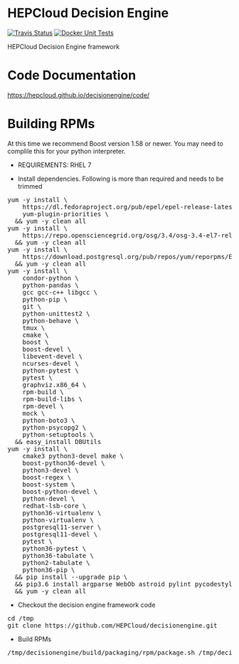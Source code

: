 # HEPCloud Decision Engine
[![Travis Status](https://travis-ci.com/HEPCloud/decisionengine.svg?branch=master)](https://travis-ci.com/HEPCloud/decisionengine) [![Docker Unit Tests](https://github.com/HEPCloud/decisionengine/workflows/.github/workflows/unit-test.yaml/badge.svg)](https://github.com/HEPCloud/decisionengine/actions?query=workflow%3A.github%2Fworkflows%2Funit-test.yaml)

HEPCloud Decision Engine framework

# Code Documentation

https://hepcloud.github.io/decisionengine/code/

# Building RPMs

At this time we recommend Boost version 1.58 or newer.  You may need to complile this for your python interpreter.

* REQUIREMENTS: RHEL 7

* Install dependencies. Following is more than required and needs to be trimmed

<pre>
yum -y install \
    https://dl.fedoraproject.org/pub/epel/epel-release-latest-7.noarch.rpm \
    yum-plugin-priorities \
  && yum -y clean all
yum -y install \
    https://repo.opensciencegrid.org/osg/3.4/osg-3.4-el7-release-latest.rpm \
  && yum -y clean all
yum -y install \
    https://download.postgresql.org/pub/repos/yum/reporpms/EL-7-x86_64/pgdg-redhat-repo-latest.noarch.rpm \
  && yum -y clean all
yum -y install \
    condor-python \
    python-pandas \
    gcc gcc-c++ libgcc \
    python-pip \
    git \
    python-unittest2 \
    python-behave \
    tmux \
    cmake \
    boost \
    boost-devel \
    libevent-devel \
    ncurses-devel \
    python-pytest \
    pytest \
    graphviz.x86_64 \
    rpm-build \
    rpm-build-libs \
    rpm-devel \
    mock \
    python-boto3 \
    python-psycopg2 \
    python-setuptools \
  && easy_install DBUtils
yum -y install \
    cmake3 python3-devel make \
    boost-python36-devel \
    python3-devel \
    boost-regex \
    boost-system \
    boost-python-devel \
    python-devel \
    redhat-lsb-core \
    python36-virtualenv \
    python-virtualenv \
    postgresql11-server \
    postgresql11-devel \
    pytest \
    python36-pytest \
    python36-tabulate \
    python2-tabulate \
    python36-pip \
  && pip install --upgrade pip \
  && pip3.6 install argparse WebOb astroid pylint pycodestyle unittest2 coverage sphinx DBUtils pytest mock jsonnet \
  && yum -y clean all
</pre>

* Checkout the decision engine framework code
<pre>
cd /tmp
git clone https://github.com/HEPCloud/decisionengine.git
</pre>

* Build RPMs
<pre>/tmp/decisionengine/build/packaging/rpm/package.sh /tmp/decisionengine</pre>
